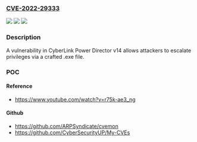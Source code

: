 ### [CVE-2022-29333](https://cve.mitre.org/cgi-bin/cvename.cgi?name=CVE-2022-29333)
![](https://img.shields.io/static/v1?label=Product&message=n%2Fa&color=blue)
![](https://img.shields.io/static/v1?label=Version&message=n%2Fa&color=blue)
![](https://img.shields.io/static/v1?label=Vulnerability&message=n%2Fa&color=brighgreen)

### Description

A vulnerability in CyberLink Power Director v14 allows attackers to escalate privileges via a crafted .exe file.

### POC

#### Reference
- https://www.youtube.com/watch?v=r75k-ae3_ng

#### Github
- https://github.com/ARPSyndicate/cvemon
- https://github.com/CyberSecurityUP/My-CVEs

